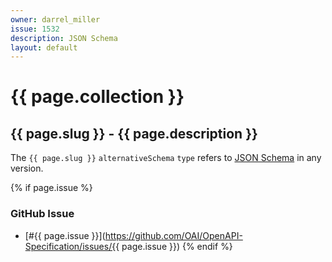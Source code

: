 ```yaml
---
owner: darrel_miller
issue: 1532
description: JSON Schema
layout: default
---
```


# {{ page.collection }}

## {{ page.slug }} - {{ page.description }}

The `{{ page.slug }}` `alternativeSchema` `type` refers to [JSON Schema](http://json-schema.org/) in any version.

{% if page.issue %}
### GitHub Issue

* [#{{ page.issue }}](https://github.com/OAI/OpenAPI-Specification/issues/{{ page.issue }})
{% endif %}
